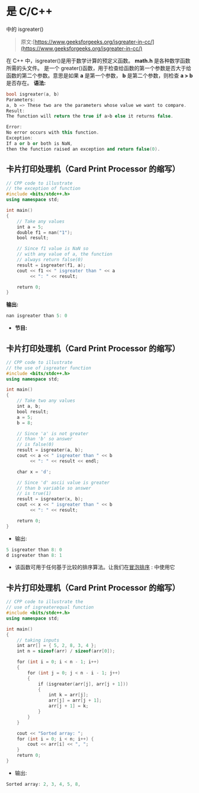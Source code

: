 # 是 C/C++

中的 isgreater()

> 原文:[https://www.geeksforgeeks.org/isgreater-in-cc/](https://www.geeksforgeeks.org/isgreater-in-cc/)

在 C++ 中，isgreater()是用于数学计算的预定义函数。 **math.h** 是各种数学函数所需的头文件。
是一个 greater()函数，用于检查给函数的第一个参数是否大于给函数的第二个参数。意思是如果 **a** 是第一个参数， **b** 是第二个参数，则检查 **a > b** 是否存在。
**语法:**

```cpp
bool isgreater(a, b)
Parameters:
a, b => These two are the parameters whose value we want to compare.
Result:
The function will return the true if a>b else it returns false.

Error: 
No error occurs with this function.
Exception: 
If a or b or both is NaN,
then the function raised an exception and return false(0).
```

## 卡片打印处理机（Card Print Processor 的缩写）

```cpp
// CPP code to illustrate
// the exception of function
#include <bits/stdc++.h>
using namespace std;

int main()
{
    // Take any values
    int a = 5;
    double f1 = nan("1");
    bool result;

    // Since f1 value is NaN so
    // with any value of a, the function
    // always return false(0)
    result = isgreater(f1, a);
    cout << f1 << " isgreater than " << a
         << ": " << result;

    return 0;
}
```

**输出:**

```cpp
nan isgreater than 5: 0
```

*   **节目:**

## 卡片打印处理机（Card Print Processor 的缩写）

```cpp
// CPP code to illustrate
// the use of isgreater function
#include <bits/stdc++.h>
using namespace std;

int main()
{
    // Take two any values
    int a, b;
    bool result;
    a = 5;
    b = 8;

    // Since 'a' is not greater
    // than 'b' so answer
    // is false(0)
    result = isgreater(a, b);
    cout << a << " isgreater than " << b
         << ": " << result << endl;

    char x = 'd';

    // Since 'd' ascii value is greater
    // than b variable so answer
    // is true(1)
    result = isgreater(x, b);
    cout << x << " isgreater than " << b
         << ": " << result;

    return 0;
}
```

*   输出:

```cpp
5 isgreater than 8: 0
d isgreater than 8: 1
```

*   该函数可用于任何基于比较的排序算法。让我们在[冒泡排序](https://www.geeksforgeeks.org/bubble-sort/) :
    中使用它

## 卡片打印处理机（Card Print Processor 的缩写）

```cpp
// CPP code to illustrate the
// use of isgreaterequal function
#include <bits/stdc++.h>
using namespace std;

int main()
{
    // taking inputs
    int arr[] = { 5, 2, 8, 3, 4 };
    int n = sizeof(arr) / sizeof(arr[0]);

    for (int i = 0; i < n - 1; i++)
    {
        for (int j = 0; j < n - i - 1; j++)
        {
            if (isgreater(arr[j], arr[j + 1]))
            {
                int k = arr[j];
                arr[j] = arr[j + 1];
                arr[j + 1] = k;
            }
        }
    }

    cout << "Sorted array: ";
    for (int i = 0; i < n; i++) {
        cout << arr[i] << ", ";
    }
    return 0;
}
```

*   输出:

```cpp
Sorted array: 2, 3, 4, 5, 8, 
```